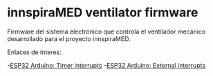 # innspiraMED ventilator firmware

Firmware del sistema electrónico que controla el ventilador mecánico desarrollado para el proyecto innspiraMED.

Enlaces de interes:

-[ESP32 Arduino: Timer interrupts](https://techtutorialsx.com/2017/10/07/esp32-arduino-timer-interrupts/)
-[ESP32 Arduino: External interrupts](https://techtutorialsx.com/2017/09/30/esp32-arduino-external-interrupts/)

